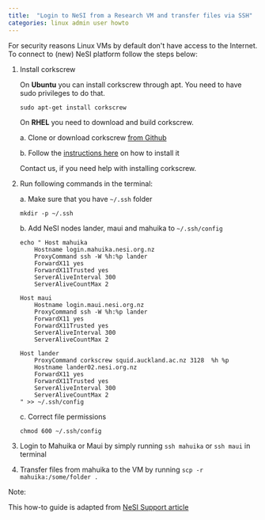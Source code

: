 ```yaml
---
title:  "Login to NeSI from a Research VM and transfer files via SSH"
categories: linux admin user howto
---
```


For security reasons Linux VMs by default don't have access to the Internet. To connect to (new) NeSI platform follow the steps below:

1. Install corkscrew 

    On **Ubuntu** you can install corkscrew through apt. You need to have sudo privileges to do that.
	
    ```
    sudo apt-get install corkscrew
    ```

    On **RHEL** you need to download and build corkscrew.

    a. Clone or download corkscrew [from Github](https://github.com/bryanpkc/corkscrew)

    b. Follow the [instructions here](https://github.com/bryanpkc/corkscrew#how-do-i-install-it) on how to install it 

    Contact us, if you need help with installing corkscrew.

2. Run following commands in the terminal:

    a. Make sure that you have `~/.ssh` folder 
	
	```
	mkdir -p ~/.ssh
	```
	
	b. Add NeSI nodes lander, maui and mahuika to `~/.ssh/config`
	
	```
	echo " Host mahuika
		Hostname login.mahuika.nesi.org.nz
		ProxyCommand ssh -W %h:%p lander
		ForwardX11 yes
		ForwardX11Trusted yes
		ServerAliveInterval 300
		ServerAliveCountMax 2

	Host maui
		Hostname login.maui.nesi.org.nz
		ProxyCommand ssh -W %h:%p lander
		ForwardX11 yes
		ForwardX11Trusted yes
		ServerAliveInterval 300
		ServerAliveCountMax 2

	Host lander
		ProxyCommand corkscrew squid.auckland.ac.nz 3128  %h %p
		Hostname lander02.nesi.org.nz
		ForwardX11 yes
		ForwardX11Trusted yes
		ServerAliveInterval 300
		ServerAliveCountMax 2
	" >> ~/.ssh/config
	```
	c. Correct file permissions
	
	```
	chmod 600 ~/.ssh/config
	```
	
3. Login to Mahuika or Maui by simply running `ssh mahuika` or `ssh maui` in terminal

4. Transfer files from mahuika to the VM by running `scp -r mahuika:/some/folder .`

Note:

This how-to guide is adapted from [NeSI Support article](https://support.nesi.org.nz/hc/en-gb/articles/360000161315)

